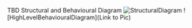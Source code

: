 
 TBD Structural and Behavioural Diagram ![StructuralDiagram](https://github.com/stepin104890/Advanced_SDLC_B1/blob/main/Design/Structural%20Diagram.png) ![HighLevelBehaviouralDiagram](Link to Pic)
